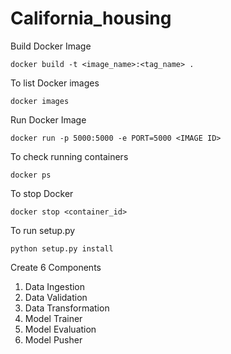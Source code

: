 # California_housing


Build Docker Image
```
docker build -t <image_name>:<tag_name> .
```

To list Docker images
```
docker images
```

Run Docker Image
```
docker run -p 5000:5000 -e PORT=5000 <IMAGE ID>
```

To check running containers
```
docker ps
```

To stop Docker
```
docker stop <container_id>
```

To run setup.py
```
python setup.py install
```



Create 6 Components
1. Data Ingestion
2. Data Validation
3. Data Transformation
4. Model Trainer
5. Model Evaluation
6. Model Pusher